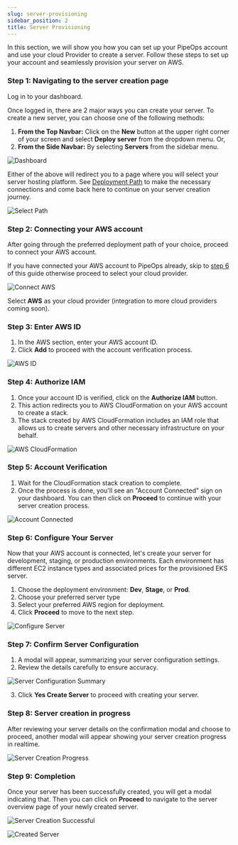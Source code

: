 ```yaml
---
slug: server-provisioning
sidebar_position: 2
title: Server Provisioning
---
```


In this section, we will show you how you can set up your PipeOps account and use your cloud Provider to create a server. Follow these steps to set up your account and seamlessly provision your server on AWS.

### Step 1: Navigating to the server creation page

Log in to your dashboard.

Once logged in, there are 2 major ways you can create your server. To create a new server, you can choose one of the following methods:

1. **From the Top Navbar:** Click on the **New** button at the upper right corner of your screen and select **Deploy server** from the dropdown menu. Or,
2. **From the Side Navbar:** By selecting **Servers** from the sidebar menu.

![Dashboard](https://pub-30c11acc143348fcae20835653c5514d.r2.dev//20/26/Dashboard_1_393ee1240f.png)

Either of the above will redirect you to a page where you will select your server hosting platform. See [Deployment Path](/docs/category/deployment-path) to make the necessary connections and come back here to continue on your server creation journey.

![Select Path](https://pub-30c11acc143348fcae20835653c5514d.r2.dev//20/26/Select_Path_1_1d8bfb7a63.png)

### Step 2: Connecting your AWS account

After going through the preferred deployment path of your choice, proceed to connect your AWS account.

If you have connected your AWS account to PipeOps already, skip to [step 6](/docs/servers/server-provisioning#step-6-configure-your-server) of this guide otherwise proceed to select your cloud provider.

![Connect AWS](https://pub-30c11acc143348fcae20835653c5514d.r2.dev//20/29/connect_AWS_fb14c2f4c4.png)

Select **AWS** as your cloud provider (integration to more cloud providers coming soon).

### Step 3: Enter AWS ID

1. In the AWS section, enter your AWS account ID.
2. Click **Add** to proceed with the account verification process.

![AWS ID](https://pub-30c11acc143348fcae20835653c5514d.r2.dev//20/29/connect_AWSID_3ad56c1473.png)

### Step 4: Authorize IAM

1. Once your account ID is verified, click on the **Authorize IAM** button.
2. This action redirects you to AWS CloudFormation on your AWS account to create a stack.
3. The stack created by AWS CloudFormation includes an IAM role that allows us to create servers and other necessary infrastructure on your behalf.

![AWS CloudFormation](https://pub-30c11acc143348fcae20835653c5514d.r2.dev//20/29/stack_Created_78b52004e0.png)

### Step 5: Account Verification

1. Wait for the CloudFormation stack creation to complete.
2. Once the process is done, you'll see an "Account Connected" sign on your dashboard. You can then click on **Proceed** to continue with your server creation process.

![Account Connected](https://pub-30c11acc143348fcae20835653c5514d.r2.dev//20/29/aws_Connected_c23029cc2c.png)

### Step 6: Configure Your Server

Now that your AWS account is connected, let's create your server for development, staging, or production environments. Each environment has different EC2 instance types and associated prices for the provisioned EKS server.

1. Choose the deployment environment: **Dev**, **Stage**, or **Prod**.
2. Choose your preferred server type
3. Select your preferred AWS region for deployment.
4. Click **Proceed** to move to the next step.

![Configure Server](https://pub-30c11acc143348fcae20835653c5514d.r2.dev//20/26/create_Server_4395dd99a4.png)

### Step 7: Confirm Server Configuration

1. A modal will appear, summarizing your server configuration settings.
2. Review the details carefully to ensure accuracy.

![Server Configuration Summary](https://pub-30c11acc143348fcae20835653c5514d.r2.dev//20/26/confirm_Create_Server_0b25266fac.png)

3. Click **Yes Create Server** to proceed with creating your server.

### Step 8: Server creation in progress

After reviewing your server details on the confirmation modal and choose to proceed, another modal will appear showing your server creation progress in realtime.

![Server Creation Progress](https://pub-30c11acc143348fcae20835653c5514d.r2.dev//20/26/creation_In_Progress_3fab10c0e8.png)

### Step 9: Completion

Once your server has been successfully created, you will get a modal indicating that. Then you can click on **Proceed** to navigate to the server overview page of your newly created server.

![Server Creation Successful](https://pub-30c11acc143348fcae20835653c5514d.r2.dev//20/26/server_Created_dd33edd741.png)

![Created Server](https://pub-30c11acc143348fcae20835653c5514d.r2.dev//20/26/server_Overview_e7518cfacb.png)
